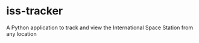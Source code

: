 # iss-tracker
A Python application to track and view the International Space Station from any location
